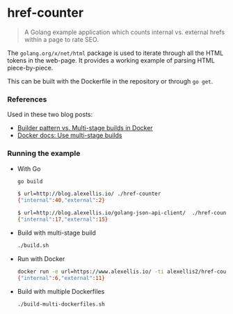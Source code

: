 # href-counter

> A Golang example application which counts internal vs. external hrefs within a page to rate SEO.

The `golang.org/x/net/html` package is used to iterate through all the HTML tokens in the web-page. It provides a working example of parsing HTML piece-by-piece. 

This can be built with the Dockerfile in the repository or through `go get`.

### References

Used in these two blog posts:

* [Builder pattern vs. Multi-stage builds in Docker](http://blog.alexellis.io/mutli-stage-docker-builds/)
* [Docker docs: Use multi-stage builds](https://docs.docker.com/build/building/multi-stage/#use-multi-stage-builds)

### Running the example

* With Go

    ```sh
    go build

    $ url=http://blog.alexellis.io/ ./href-counter
    {"internal":40,"external":2}

    $ url=http://blog.alexellis.io/golang-json-api-client/  ./href-counter
    {"internal":17,"external":15}
    ```

* Build with multi-stage build

    ```sh
    ./build.sh
    ```

* Run with Docker

    ```sh
    docker run -e url=https://www.alexellis.io/ -ti alexellis2/href-counter:0.1.0
    {"internal":6,"external":11}
    ```

* Build with multiple Dockerfiles

    ```sh
    ./build-multi-dockerfiles.sh
    ```
